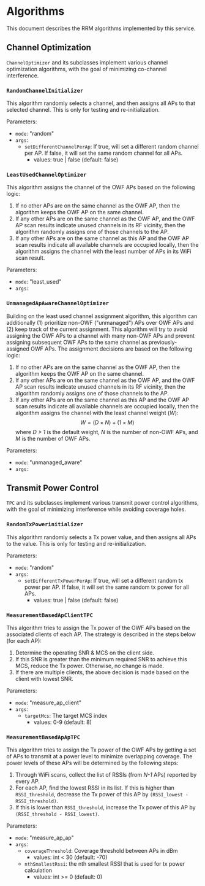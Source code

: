 # Algorithms
This document describes the RRM algorithms implemented by this service.

## Channel Optimization
`ChannelOptimizer` and its subclasses implement various channel optimization
algorithms, with the goal of minimizing co-channel interference.

### `RandomChannelInitializer`
This algorithm randomly selects a channel, and then assigns all APs to that
selected channel. This is only for testing and re-initialization.

Parameters:
* `mode`: "random"
* `args`:
  * `setDifferentChannelPerAp`: If true, will set a different random channel per AP. If false, it will set the same random channel for all APs.
    * values: true | false (default: false)

### `LeastUsedChannelOptimizer`
This algorithm assigns the channel of the OWF APs based on the following logic:
1. If no other APs are on the same channel as the OWF AP, then the algorithm
   keeps the OWF AP on the same channel.
2. If any other APs are on the same channel as the OWF AP, and the OWF AP scan
   results indicate unused channels in its RF vicinity, then the algorithm
   randomly assigns one of those channels to the AP.
3. If any other APs are on the same channel as this AP and the OWF AP scan
   results indicate all available channels are occupied locally, then the
   algorithm assigns the channel with the least number of APs in its WiFi scan
   result.

Parameters:
* `mode`: "least_used"
* `args:`

### `UnmanagedApAwareChannelOptimizer`
Building on the least used channel assignment algorithm, this algorithm can
additionally (1) prioritize non-OWF ("unmanaged") APs over OWF APs and (2) keep
track of the current assignment. This algorithm will try to avoid assigning the
OWF APs to a channel with many non-OWF APs and prevent assigning subsequent OWF
APs to the same channel as previously-assigned OWF APs. The assignment decisions
are based on the following logic:
1. If no other APs are on the same channel as the OWF AP, then the algorithm
   keeps the OWF AP on the same channel.
2. If any other APs are on the same channel as the OWF AP, and the OWF AP scan
   results indicate unused channels in its RF vicinity, then the algorithm
   randomly assigns one of those channels to the AP.
3. If any other APs are on the same channel as this AP and the OWF AP scan
   results indicate all available channels are occupied locally, then the
   algorithm assigns the channel with the least channel weight (*W*):
   $$ W = (D \times N) + (1 \times M) $$
   where *D > 1* is the default weight, *N* is the number of non-OWF APs, and
   *M* is the number of OWF APs.

Parameters:
* `mode`: "unmanaged_aware"
* `args:`

## Transmit Power Control
`TPC` and its subclasses implement various transmit power control algorithms,
with the goal of minimizing interference while avoiding coverage holes.

### `RandomTxPowerinitializer`
This algorithm randomly selects a Tx power value, and then assigns all APs to
the value. This is only for testing and re-initialization.

Parameters:
* `mode`: "random"
* `args`:
  * `setDifferentTxPowerPerAp`: If true, will set a different random tx power per AP. If false, it will set the same random tx power for all APs.
    * values: true | false (default: false)

### `MeasurementBasedApClientTPC`
This algorithm tries to assign the Tx power of the OWF APs based on the
associated clients of each AP. The strategy is described in the steps below (for
each AP):
1. Determine the operating SNR & MCS on the client side.
2. If this SNR is greater than the minimum required SNR to achieve this MCS,
   reduce the Tx power. Otherwise, no change is made.
3. If there are multiple clients, the above decision is made based on the client
   with lowest SNR.

Parameters:
* `mode`: "measure_ap_client"
* `args`:
  * `targetMcs`: The target MCS index
    * values: 0-9 (default: 8)

### `MeasurementBasedApApTPC`
This algorithm tries to assign the Tx power of the OWF APs by getting a set of
APs to transmit at a power level to minimize overlapping coverage. The power
levels of these APs will be determined by the following steps:
1. Through WiFi scans, collect the list of RSSIs (from *N-1* APs) reported by
   every AP.
2. For each AP, find the lowest RSSI in its list. If this is higher than
   `RSSI_threshold`, decrease the Tx power of this AP by
   `(RSSI_lowest - RSSI_threshold)`.
3. If this is lower than `RSSI_threshold`, increase the Tx power of this AP by
   `(RSSI_threshold - RSSI_lowest)`.

Parameters:
* `mode`: "measure_ap_ap"
* `args`:
  * `coverageThreshold`: Coverage threshold between APs in dBm
    * values:  int < 30 (default: -70)
  * `nthSmallestRssi`: the nth smallest RSSI that is used for tx power calculation
    * values: int >= 0 (default: 0)
